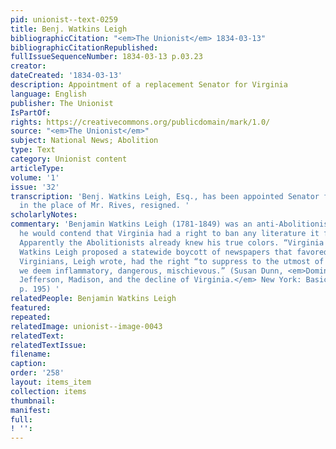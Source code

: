 ```yaml
---
pid: unionist--text-0259
title: Benj. Watkins Leigh
bibliographicCitation: "<em>The Unionist</em> 1834-03-13"
bibliographicCitationRepublished: 
fullIssueSequenceNumber: 1834-03-13 p.03.23
creator: 
dateCreated: '1834-03-13'
description: Appointment of a replacement Senator for Virginia
language: English
publisher: The Unionist
IsPartOf: 
rights: https://creativecommons.org/publicdomain/mark/1.0/
source: "<em>The Unionist</em>"
subject: National News; Abolition
type: Text
category: Unionist content
articleType: 
volume: '1'
issue: '32'
transcription: 'Benj. Watkins Leigh, Esq., has been appointed Senator from Virginia,
  in the place of Mr. Rives, resigned. '
scholarlyNotes: 
commentary: 'Benjamin Watkins Leigh (1781-1849) was an anti-Abolitionist. In 1835
  he would contend that Virginia had a right to ban any literature it found "inflammatory."
  Apparently the Abolitionists already knew his true colors. “Virginia Senator Benjamin
  Watkins Leigh proposed a statewide boycott of newspapers that favored emancipation.
  Virginians, Leigh wrote, had the right “to suppress to the utmost of our power what
  we deem inflammatory, dangerous, mischievous.” (Susan Dunn, <em>Dominion of Memories:
  Jefferson, Madison, and the decline of Virginia.</em> New York: Basic Books, 2007,
  p. 195) '
relatedPeople: Benjamin Watkins Leigh
featured: 
repeated: 
relatedImage: unionist--image-0043
relatedText: 
relatedTextIssue: 
filename: 
caption: 
order: '258'
layout: items_item
collection: items
thumbnail: 
manifest: 
full: 
! '': 
---
```

